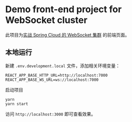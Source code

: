 # Demo front-end project for WebSocket cluster 

此项目为[实战 Spring Cloud 的 WebSocket 集群](https://github.com/Lonor/websocket-cluster) 的前端页面。

## 本地运行

新建 `.env.development.local` 文件，添加相关环境变量：

```
REACT_APP_BASE_HTTP_URL=http://localhost:7000
REACT_APP_BASE_WS_URL=ws://localhost:7000
```

启动项目
```
yarn
yarn start
```

访问 `http://localhost:3000` 即可查看效果。